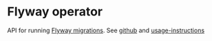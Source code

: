 # Flyway operator

API for running [Flyway migrations](https://www.red-gate.com/products/flyway/community/).
See [github](https://github.com/nholuongut/flyway-operator) and [usage-instructions](https://github.com/nholuongut/flyway-operator/blob/main/USING.md)